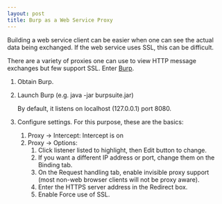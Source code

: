 ```yaml
---
layout: post
title: Burp as a Web Service Proxy
---
```


Building a web service client can be easier when one can see the actual data    being exchanged.  If the web service uses SSL, this can be difficult.

There are a variety of proxies one can use to view HTTP message exchanges but few support SSL.  Enter [Burp](http://portswigger.net/burp/).

1.  Obtain Burp.
2.  Launch Burp (e.g. java -jar burpsuite.jar)

    By default, it listens on localhost (127.0.0.1) port 8080.

3.  Configure settings.  For this purpose, these are the basics:
    1. Proxy -> Intercept:  Intercept is on
    2. Proxy -> Options:
        1.  Click listener listed to highlight, then Edit button to change.
        2.  If you want a different IP address or port, change them on the Binding tab.
        3.  On the Request handling tab, enable invisible proxy support (most non-web browser clients will not be proxy aware).
        4.  Enter the HTTPS server address in the Redirect box.
        5.  Enable Force use of SSL.
